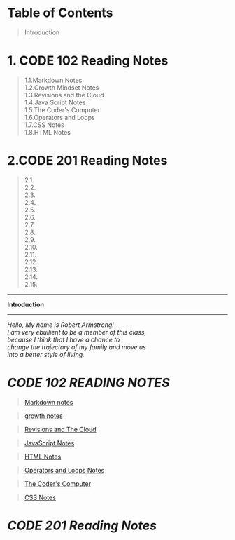 # Table of Contents

> Introduction <br>
# 1. CODE 102 Reading Notes
> 1.1.Markdown Notes<br>
> 1.2.Growth Mindset Notes<br>
> 1.3.Revisions and the Cloud<br> 
> 1.4.Java Script Notes<br>
> 1.5.The Coder's Computer<br>
> 1.6.Operators and Loops<br>
> 1.7.CSS Notes<br>
> 1.8.HTML Notes

# 2.CODE 201 Reading Notes
> 2.1. <br>
> 2.2. <br>
> 2.3. <br>
> 2.4. <br>
> 2.5. <br>
> 2.6. <br>
> 2.7. <br>
> 2.8.<br>
> 2.9.<br>
> 2.10.<br>
> 2.11.<br>
> 2.12.<br>
> 2.13.<br>
> 2.14.<br>
> 2.15.<br>



<hr>
<strong>Introduction</strong>
<hr>
<p> <em>Hello, My name is Robert Armstrong!<br>
I am very ebullient to be a member of this class,<br>
because I think that I have a chance to <br>
change the trajectory of my family and move us <br>
into a better style of living.</em>
</p>

# *CODE 102 READING NOTES*
>[Markdown notes](https://itsjustrobert.github.io/reading-notes/Markdown.html)<br>

>[growth notes](https://itsjustrobert.github.io/reading-notes/growth-notes.html)<br>

>[Revisions and The Cloud](https://itsjustrobert.github.io/reading-notes/Revisions-and-the-Cloud)<br>

>[JavaScript Notes](https://itsjustrobert.github.io/reading-notes/javascript.html)<br>

>[HTML Notes](https://itsjustrobert.github.io/reading-notes/html-notes.html)<br>

>[Operators and Loops Notes](https://itsjustrobert.github.io/reading-notes/operators-and-loops.html)<br>

>[The Coder's Computer](https://itsjustrobert.github.io/reading-notes/the-coder%27s-computer.html)<br>

>[CSS Notes](https://itsjustrobert.github.io/reading-notes/CSS-Notes.html)

 <vr>

 # *CODE 201 Reading Notes*
 
 <vr>